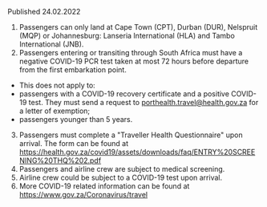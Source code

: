 Published 24.02.2022
1. Passengers can only land at Cape Town (CPT), Durban (DUR), Nelspruit (MQP) or Johannesburg: Lanseria International (HLA) and Tambo International (JNB).
2. Passengers entering or transiting through South Africa must have a negative COVID-19 PCR test taken at most 72 hours before departure from the first embarkation point.
- This does not apply to:
- passengers with a COVID-19 recovery certificate and a positive COVID-19 test. They must send a request to <a href="mailto:porthealth.travel@health.gov.za">porthealth.travel@health.gov.za</a> for a letter of exemption;
- passengers younger than 5 years.
3. Passengers must complete a "Traveller Health Questionnaire" upon arrival. The form can be found at <a href="https://health.gov.za/covid19/assets/downloads/faq/ENTRY%20SCREENING%20THQ%202.pdf">https://health.gov.za/covid19/assets/downloads/faq/ENTRY%20SCREENING%20THQ%202.pdf</a>
4. Passengers and airline crew are subject to medical screening.
5. Airline crew could be subject to a COVID-19 test upon arrival.
6. More COVID-19 related information can be found at <a href="https://www.gov.za/Coronavirus/travel">https://www.gov.za/Coronavirus/travel</a>